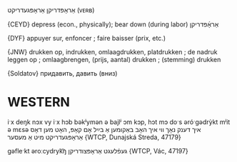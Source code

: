 אַראָפּדריקן
אַראָפּגעדריקט
(ᴠᴇʀʙ) 

{CEYD}
depress (econ., physically); bear down (during labor) אַראָ֜פּדריקן

{DYF}
appuyer sur, enfoncer ; faire baisser (prix, etc.)

{JNW}
drukken op, indrukken, omlaagdrukken, platdrukken ; de nadruk leggen op ; omlaagbrengen, (prijs, aantal) drukken ; (stemming) drukken

{Soldatov}
придавить, давить (вниз)

WESTERN
========

iˑx deŋk nɔx vy iˑx hɔb bəkʲymən ə bajlʲ ɔm kɔp, hɔt mɔ doˑs əróˑgədrỳkt mʲit ə mɛsə איך דענק נאָך ווי איך האָב באַקומען אַ בײַל אָם קאָפּ, האָט מען דאָס אַראָפּגעדריקט מיט אַ מעסער {WTCP, Dunajská Streda, 47179}

gəfleˑkt əroːcydryk͡ŋ געפֿלעגט אַראָפּצודריקן {WTCP, Vác, 47197}
